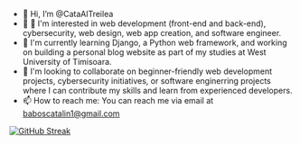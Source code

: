 - 👋 Hi, I’m @CataAlTreilea
- 👀 👀 I'm interested in web development (front-end and back-end), cybersecurity, web design, web app creation, and software engineer.
- 🌱 I'm currently learning Django, a Python web framework, and working on building a personal blog website as part of my studies at West University of Timisoara.
- 💞️ I'm looking to collaborate on beginner-friendly web development projects, cybersecurity initiatives, or software enginerring projects where I can contribute my skills and learn from experienced developers.
- 📫 How to reach me: You can reach me via email at baboscatalin1@gmail.com





[![GitHub Streak](https://streak-stats.demolab.com/?user=CataAlTreilea)](https://git.io/streak-stats)
<!---
CataAlTrilulilulea/CataAlTrilulilulea is a ✨ special ✨ repository because its `README.md` (this file) appears on your GitHub profile.
You can click the Preview link to take a look at your changes.
--->

